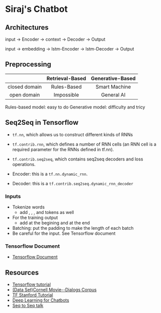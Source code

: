 # Siraj's Chatbot

## Architectures

input -> Encoder -> context -> Decoder -> Output

input -> embedding -> lstm-Encoder -> lstm-Decoder -> Output

## Preprocessing

| | Retrieval-Based | Generative-Based |
|:--:|:-----:|:---:|
|closed domain | Rules-Based | Smart Machine |
|open domain | Impossible | General AI |

Rules-based model: easy to do
Generative model: difficulty and tricy

## Seq2Seq in Tensorflow

- `tf.nn`, which allows us to construct different kinds of RNNs
- `tf.contrib.rnn`, which defines a number of RNN cells (an RNN cell is a required parameter for the RNNs defined in tf.nn).
- `tf.contrib.seq2seq`, which contains seq2seq decoders and loss operations.

- Encoder: this is a `tf.nn.dynamic_rnn`.
- Decoder: this is a `tf.contrib.seq2seq.dynamic_rnn_decoder`

### Inputs

- Tokenize words
    - add <GO>, <End of Sentence>, <Unknow>, and <PAD> tokens as well
- For the training output
    - add <GO> at the begining and <EoS> at the end
- Batching: put the <PAD> padding to make the length of each batch
- Be careful for the input. See Tensorflow document

### Tensorflow Document

- [Tensorflow Document](https://www.tensorflow.org/api_docs/python/tf/contrib/seq2seq)

## Resources

- [Tensorflow tutorial](https://github.com/ematvey/tensorflow-seq2seq-tutorials)
- [(Data Set)Cornell Movie--Dialogs Corpus](https://www.cs.cornell.edu/~cristian/Cornell_Movie-Dialogs_Corpus.html)
- [TF Stanford Tutorial](https://github.com/chiphuyen/tf-stanford-tutorials/tree/master/assignments/chatbot)
- [Deep Learning for Chatbots](http://www.wildml.com/2016/04/deep-learning-for-chatbots-part-1-introduction/)
- [Seq to Seq talk](https://www.youtube.com/watch?v=G5RY_SUJih4)
